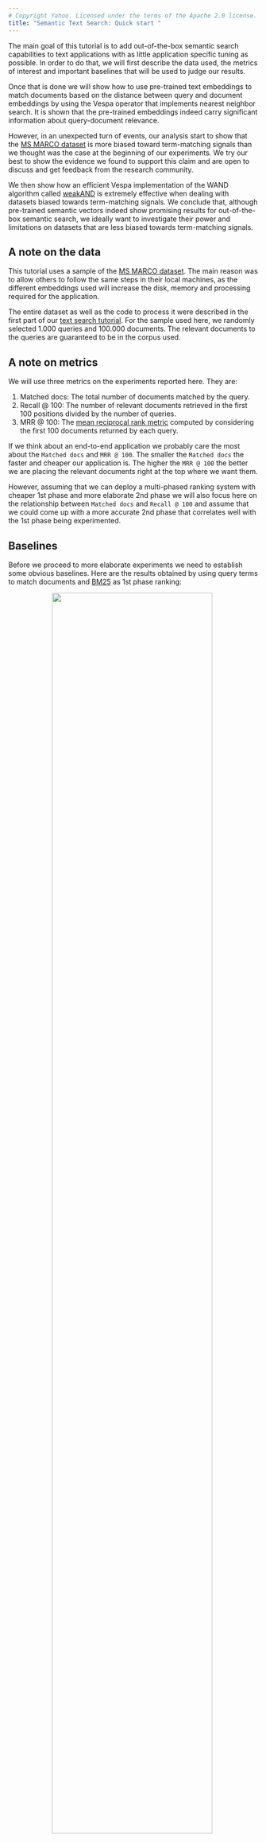 ```yaml
---
# Copyright Yahoo. Licensed under the terms of the Apache 2.0 license. See LICENSE in the project root.
title: "Semantic Text Search: Quick start "
---
```


The main goal of this tutorial is to add out-of-the-box semantic search capabilities to text applications with as little application specific tuning as possible. In order to do that, we will first describe the data used, the metrics of interest and important baselines that will be used to judge our results. 

Once that is done we will show how to use pre-trained text embeddings to match documents based on the distance between query and document embeddings by using the Vespa operator that implements nearest neighbor search. It is shown that the pre-trained embeddings indeed carry significant information about query-document relevance. 

However, in an unexpected turn of events, our analysis start to show that the [MS MARCO dataset](https://microsoft.github.io/msmarco/) is more biased toward term-matching signals than we thought was the case at the beginning of our experiments. We try our best to show the evidence we found to support this claim and are open to discuss and get feedback from the research community.

We then show how an efficient Vespa implementation of the WAND algorithm called [weakAND](../using-wand-with-vespa.html#weakand) is extremely effective when dealing with datasets biased towards term-matching signals. We conclude that, although pre-trained semantic vectors indeed show promising results for out-of-the-box semantic search, we ideally want to investigate their power and limitations on datasets that are less biased towards term-matching signals.

## A note on the data

This tutorial uses a sample of the [MS MARCO dataset](https://microsoft.github.io/msmarco/). The main reason was to allow others to follow the same steps in their local machines, as the different embeddings used will increase the disk, memory and processing required for the application.

The entire dataset as well as the code to process it were described in the first part of our [text search tutorial](text-search.html#dataset). For the sample used here, we randomly selected 1.000 queries and 100.000 documents. The relevant documents to the queries are guaranteed to be in the corpus used.

## A note on metrics

We will use three metrics on the experiments reported here. They are: 

1. Matched docs: The total number of documents matched by the query.
2. Recall @ 100: The number of relevant documents retrieved in the first 100 positions divided by the number of queries.
3. MRR @ 100: The [mean reciprocal rank metric](https://en.wikipedia.org/wiki/Mean_reciprocal_rank) computed by considering the first 100 documents returned by each query.

If we think about an end-to-end application we probably care the most about the `Matched docs` and `MRR @ 100`. The smaller the `Matched docs` the faster and cheaper our application is. The higher the `MRR @ 100` the better we are placing the relevant documents right at the top where we want them. 

However, assuming that we can deploy a multi-phased ranking system with cheaper 1st phase and more elaborate 2nd phase we will also focus here on the relationship between `Matched docs` and `Recall @ 100` and assume that we could come up with a more accurate 2nd phase that correlates well with the 1st phase being experimented.

## Baselines

Before we proceed to more elaborate experiments we need to establish some obvious baselines. Here are the results obtained by using query terms to match documents and [BM25](../reference/bm25.html) as 1st phase ranking:

<div style="text-align:center"><img src="images/semantic_baselines.png" style="width: 80%; margin-right: 1%; margin-bottom: 0.5em;"></div>

The match operator `AND` means that we are only matching documents that contain all the query terms either in the title or in the body of the document. A sample query looks like this:

```
{
	"yql":"select * from sources * where (userInput(@userQuery));"
	"userQuery":"what types of plate boundaries cause deep sea trenches"
	"ranking":{
		"profile":"bm25"
		"listFeatures":"true"
	}
	...
}
```

The match operator `OR` means that we are matching documents that contain any of the query terms either in the title or in the body. The only difference is the inclusion of the `[{"grammar": "any"}]` in the [YQL](../query-language.html) expression:

```
{
	"yql":"select * from sources * where ([{"grammar": "any"}]userInput(@userQuery));"
	...
}
```

The baselines are two obvious choices that also represent two extremes that are interesting to analyze. The `AND` operator is too restrictive, matching few documents. The consequence is that it ends up missing the relevant documents in the first 100 positions for approximately half of the queries. The `OR` operator on the other hand, matches the majority of the documents in the corpus and recalls the relevant document for most of the queries.

## Pre-trained vector embeddings

While performing the experiments reported here, we evaluated different types of pre-trained vectors, all publicly available. They were:
1. Word2Vec (available via [TensorFlow Hub](https://tfhub.dev/google/Wiki-words-500-with-normalization/2))
2. Universal sentence encoder (available via [TensorFlow Hub](https://tfhub.dev/google/universal-sentence-encoder/4))
3. Sentence BERT (available via the python [sentence-transformers library](https://github.com/UKPLab/sentence-transformers))

The approach used was to create one vector for the title and one vector for the body for each document and to create one query vector for each query. It might not make sense to use large texts such as the body of the documents to create embedding vectors based on sentence models. However, testing how far we can go without tailoring the application too much is part of our experiment goals. In order words, the goal is to find out how well we can create out of the box text applications by adding semantic search capabilities for arbitrary chunks of text, with as little pre-processing as possible.

## From text to embeddings methodology

We follow the examples available in the model's repositories and libraries to create the query and document vectors. We do not claim that this is the best way to construct them but we believe that this is what most people replicating this would do based on the information available to them. Improving on text to embedding construction could be a nice topic to explore elsewhere.

For example, this is how it is presented at [the Universal Sentence Encoder page](https://tfhub.dev/google/universal-sentence-encoder/4) in TensorFlow Hub.

```
From tensorflow hub

import tensorflow as tf

embed = hub.load("https://tfhub.dev/google/universal-sentence-encoder/4")
embeddings = embed([
    "The quick brown fox jumps over the lazy dog.",
    "I am a sentence for which I would like to get its embedding"])

print embeddings
```

The following comes from the [sentence-transformers library](https://github.com/UKPLab/sentence-transformers#getting-started).

```
From sentence-transformers library

from sentence_transformers import SentenceTransformer
model = SentenceTransformer("bert-base-nli-mean-tokens")

sentences = ["This framework generates embeddings for each input sentence",
    "Sentences are passed as a list of string.", 
    "The quick brown fox jumps over the lazy dog."]
sentence_embeddings = model.encode(sentences)
```

We have followed a similar pattern when creating the embeddings used here.

## Approximate Nearest Neighbor (ANN) operator

Vespa can match documents based on distance metrics between query and document vectors. This feature makes it possible to implement strategies like semantic search at scale due to techniques such as Approximate Nearest Neighbor (ANN). Discussing ANN theory and implementation is beyond the scope of this tutorial. Instead we want to show how it can be used for semantic search.

There are only two steps required to perform ANN with embeddings in Vespa:
* Define the document embedding fields in the schema.
* Define the query embedding field in a query profile type.

Once that is done, we can feed document embeddings to Vespa, use the ANN operator to match documents based on the distance between document and query embeddings and use the embeddings in ranking functions.

### Query profile type

Following is the [query profile type](../query-profiles.html#query-profile-types) that is located in the `src/main/application/search/query-profiles/types/root.xml` file. It defines a query feature named `tensor_bert`. It is a [tensor](../tensor-user-guide.html) of type float with an indexed dimension of size 768. 

```
<query-profile-type id="root">
  <field name="ranking.features.query(tensor_bert)" type="tensor&lt;float&gt;(x[768])" />
</query-profile-type>
```

Once the query profile type is in place we can send the query embeddings via the `ranking.features.query(tensor_bert)` parameter as shown below:  

```
{
  "yql": ...,
  "ranking.features.query(tensor_bert)": "[0.013267785266013195, -0.021684982513878254, ..., -0.007751454443551412]",
  ...
}
```

### Schema

The document embeddings can be defined by adding the following fields in
`src/main/application/schemas/msmarco.sd`:

```
field title_bert type tensor<float>(x[768]) {
    indexing: attribute
}

field body_bert type tensor<float>(x[768]) {
    indexing: attribute
}
```

The code above defines one field for the title embedding and one for the text body embedding.
Both are tensors of type float with indexed dimension of size 768, similar to the query embedding.
The `indexing: attribute` indicates that the tensor fields above will be
[kept in memory](../schemas.html#indexing) to be used by the matching and the ranking framework.

At this point, it is already possible to match documents
based on the distance between the query and document tensors via the `nearestNeighbor` operator
that will be discussed in the next section.
However, it could be interesting to use those tensors to rank the documents as well.
This can be accomplished by defining a `rank-profile`:

```
rank-profile bert_title_body_all inherits default {
    function dot_product_title() {
        expression: sum(query(tensor_bert)*attribute(title_bert))
    }
    function dot_product_body() {
        expression: sum(query(tensor_bert)*attribute(body_bert))
    }
    first-phase {
        expression: dot_product_title() + dot_product_body()
    }
}
```

The [rank-profile](../reference/schema-reference.html#rank-profile) `bert_title_body_all` will sort all the matched documents
according to the sum of the dot-products between query and title and query and body vectors.
Different rank-profiles can be defined for experimentation.

### ANN operator

Once that query and document tensors as well as rank-profiles that use them are all defined,
it is possible to use the embeddings to match and to rank the documents by using the `nearestNeighbor` operator
together with the appropriate rank-profile.

```
{
	"yql":"select * from sources * where ([{"targetHits": 1000, "label": "nns"}]nearestNeighbor(title_bert, tensor_bert));"
	"userQuery":"what types of plate boundaries cause deep sea trenches"
	"ranking":{
		"profile":"bert_title_body_all"
		"listFeatures":"true"
	}
	"ranking.features.query(tensor_bert)":"[0.05121087115032622, -0.0035218095295999675, ..., 0.05303904445092506]"
	...
} 
```

The query above uses the `nearestNeighbor` operator to match documents based on the euclidean distance between the title embedding (`title_bert`) and the query embedding (`tensor_bert`). It is possible to annotate the `nearestNeighbor` with properties such as `targetHits` that defines the target number of documents to be matched. In addition, we specify that the matched documents will be ranked by the `bert_title_body_all` rank-profile. 


## ANN results

The table below shows results obtained by matching the closest 1.000 document vectors to the query vector in terms of the Euclidean distance. Even though Vespa supports approximate nearest neighbor search, we set the method to be brute force to remove the approximation error from the analysis in this tutorial. This means that the documents matched were indeed the closest ones to the query. The `ANN(title, bert)` in the table below means that we matched documents by comparing the document title embedding to the query embedding where the embeddings were created by the sentence BERT model. 

All the results involving embeddings in this tutorial are generated via the sentence BERT model. The results obtained with the Universal Sentence Encoder model were similar and therefore omitted. On the other hand, the results obtained with the Word2Vec model were way worse than expected and were left out of this tutorial since they might require more pre-processing than the sentence models to give sensible results.

<div style="text-align:center"><img src="images/pure_ann.png" style="width: 80%; margin-right: 1%; margin-bottom: 0.5em;"></div>

In addition to matching documents based on the distance between document and query vectors, we also ranked the matched documents using the semantic vectors by having the 1st phase ranking function be the dot-product between query and title plus the dot-product between the query and body. All embedding vectors are normalized to have length (L2-norm) equal to 1.

The results obtained are promising with respect to the relationship between matched documents and recall. We retrieved only around 6% of the documents which is more than the `AND` operator but much less than the `OR` operator while we increased the recall from 48% (obtained with `AND`) to 75%, which is great although we still have a good way to go to reach 96% (obtained with the `OR`).

Since it is often mentioned that semantic search works better when combined with term-matching, it would be wise for us to check the metrics obtained when combining both. But first, let's see some useful features related to term-matching that are available in Vespa.

## weakAND operator and its effectiveness

The [weakAnd](../using-wand-with-vespa.html) implementation scores documents by a simplified scoring function, which uses two core text rank features `term(n).significance` and `term(n).weight`.

Below is a query example that uses the `weakAND` operator with an annotation that sets the target number of documents to be 1.000.

```
{
	"yql":"select * from sources * where ([{"targetHits": 1000}]weakAnd(default contains "what", default contains "types", default contains "of", default contains "plate", default contains "boundaries", default contains "cause", default contains "deep", default contains "sea", default contains "trenches"));"
	"userQuery":"what types of plate boundaries cause deep sea trenches"
	"ranking":{
		"profile":"bm25"
		"listFeatures":"true"
	}
	...
}
```

Remember that the `default` is the fieldset that includes both the `title` and the `body` fields. 

```
fieldset default {
    fields: title, body
}
```

It was surprising to see the effectiveness of the WAND operator in this case: 

<div style="text-align:center"><img src="images/wand_effectiveness.png" style="width: 80%; margin-right: 1%; margin-bottom: 0.5em;"></div>

It matched much less documents than the `OR` operator (12.5% versus 85% respectively) while keeping a similar recall metric (92% versus 96% respectively). 

If you are detail oriented, you might be wondering why the `weakAND` operator matched 12.5% of the documents if we set `targetHits` to be 1.000. The reason for that is that the algorithm starts with an initial list of 1.000 candidates and starts to add new ones that are better than the documents already in the list. That way the 1.000 ends up being the lower bound of the documents matched. The same is true for the `nearestNeighbor` operator.

## ANN and weakAND: Little improvement

The second surprise was to see how little the pre-trained sentence embeddings contributed in addition to what was delivered by WAND. The table below shows that we are indeed matching documents that wouldn't be matched by the `weakAND` operator alone (16% matched documents by adding `ANN` vs. 12% by `weakAND` alone.). However, we see almost no improvement for Recall and MRR.

<div style="text-align:center"><img src="images/weakAND_ANN_BM25.png" style="width: 80%; margin-right: 1%; margin-bottom: 0.5em;"></div>

It could be argued that the articles retrieved by `ANN` does not necessarily contain the query terms in the title nor the body of the document, leading to zero `BM25` scores. To address that we can add the (unscaled) dot-product in the 1st phase ranking. The results below show that we had a marginal reduction in Recall and a marginal increase in MRR.

<div style="text-align:center"><img src="images/weakAND_ANN_BM25_dotP.png" style="width: 80%; margin-right: 1%; margin-bottom: 0.5em;"></div>

Another issue that must be addressed is that we should scale the BM25 scores and the embedding dot-products so that we take into consideration that they might have completely different scales. In order to do that we need to collect a training dataset that that takes into account the appropriate match phase and fit a model (linear in our case) according to a listwise loss function, as described in our [text search tutorial with ML](text-search-ml.html) and summarized in [this blog post](https://medium.com/vespa/learning-to-rank-with-vespa-9928bbda98bf). 

<div style="text-align:center"><img src="images/weakAND_ANN_BM25_dotP_scaled.png" style="width: 80%; margin-right: 1%; margin-bottom: 0.5em;"></div>

The table above shows that we obtained a slight improvement in MRR and that the model increased the relative weight associated with the BM25 scores, even though the magnitude of the BM25 scores are much bigger than the magnitude of the dot-product scores, as we will see in the next section. This again points towards the importance of term-match signals relative to the semantic search signals.

## MSMARCO: A biased dataset?

The results obtained so far led us to investigate why the `weakAND` operator was so effective and why semantic vectors were not complementing it as we thought they would, in the context of the MSMARCO dataset. We would of course expect a significant intersection between term-matching and semantic signals since both should contain information about query document relevance. However, the semantic signals need to complement the term-matching signals for it to be valuable, given that they are more expensive to store and compute. This means that they should match relevant documents that would not otherwise be matched by term-matching signals. 

The results discussed so far did not show any significant improvement by adding (pre-trained) semantic vectors in addition to the term-matching signals. The important question is why not? One possibility is to say that the pre-trained semantic vectors are not informative enough in this context. However, the graph below indicates otherwise. The blue histogram shows the empirical distribution of embedding dot-product scores for the general population of (query, document) pairs. The red histogram shows the empirical distribution of embedding dot-product scores for the population of (query, relevant_document) pairs. So the dot-product scores are significantly higher for documents relevant to the query than they are for random documents. 

<div style="text-align:center"><img src="images/dotP_hist.png" style="width: 60%; margin-right: 1%; margin-bottom: 0.5em;"></div>

This confirms the results we obtained when only using `nearestNeighbor` operator to match the documents and the dot-product scores to rank them and shows that pre-trained embedding indeed carries relevant information about query document relevance. If that is the case, there is also the possibility that the dataset being used, MS MARCO dataset in our case, is biased towards term-matching signals. The next graph supports this hypothesis by showing that the empirical distribution of the relevant documents (red) is significantly higher in bm25 score than the distribution of random documents.

<div style="text-align:center"><img src="images/bm25_hist.png" style="width: 60%; margin-right: 1%; margin-bottom: 0.5em;"></div>

In other words, there are few documents that would not be matched by term-matching approaches. This explains why the results obtained with the `weakAND` operator were outstanding. MS MARCO dataset turns out to be a favorable environment for this kind of algorithm. That also means that after accounting for term-matching there are almost no relevant documents left to be matched by semantic signals. This is true even if the semantic embeddings are informative. 

The best we can hope for in a biased dataset is for the bm25 scores and the embedding dot-product scores to be positively correlated, showing that both carry information about document relevance. This seems indeed to be the case in the scatter plot below that shows a much stronger correlation between bm25 scores and embedding scores for the relevant documents (red) than between the scores of the general population (black).

<div style="text-align:center"><img src="images/bm25_dotP_scatter.png" style="width: 60%; margin-right: 1%; margin-bottom: 0.5em;"></div>

To be clear, there is no claim being made that the results and conclusions described here are valid across different NLP datasets and tasks. However, this problem might be more common than we would like to admit given the nature of how the datasets are created. For example, according to the MS MARCO dataset paper [^1], they built the dataset by:

1. Sampling queries from Bing’s search logs.
2. Filtering out non question queries.
3. Retrieve relevant documents for each question using Bing from its large-scale web index.
4. Automatically extract relevant passages from those documents
5. Human editors then annotate passages that contain useful and necessary information for answering the questions

Looking at steps 3 and 4 (and maybe 5), it is not surprising to find bias in the dataset. To be fair, this bias is recognized as an issue in the literature, but it was a bit surprising to see the degree of the bias and how this might affect experiments involving semantic search.

## Fine-tuning sentence embeddings: advantages and disadvantages

At this point a reasonable observation would be that we are talking about pre-trained embeddings and that we could get better results if we fine-tuned the embeddings to the specific application at hand. This might well be the case but there are at least two important considerations to be taken into account, cost and overfitting. The resource/cost consideration is important but more obvious to be recognized. You either have the money to pursue it or not. If you do, you still should check to see if the improvement you get is worth the cost. 

The main issue in this case relates to overfitting. It is not easy to avoid overfitting when using big and complex models such as Universal Sentence Encoder and sentence BERT. Even if we use the entire MS MARCO dataset, which is considered a big and important recent development to help advance the research around NLP tasks, we only have around 3 million documents and 300 thousand labeled queries to work with. This is not necessarily big relative to such massive models. 

Another important observation is that BERT-related architectures have dominated [the MSMARCO leaderboards](https://microsoft.github.io/msmarco/) for quite some time. Anna Rogers [wrote a good piece](https://hackingsemantics.xyz/2019/leaderboards/) about some of the challenges involved on the current trend of using leaderboards to measure model performance in NLP tasks. The big takeaway is that we should be careful when interpreting those results as it becomes hard to understand if the performance comes from architecture innovation or excessive resources (read overfitting) being deployed to solve the task.

But despite all those remarks, the most important point here is that if we want to investigate the power and limitations of semantic vectors (pre-trained or not), we should ideally prioritize datasets that are less biased towards term-matching signals. 

[^1]: Bajaj, Payal and Campos, Daniel and Craswell, Nick and Deng, Li and Gao, Jianfeng and Liu, Xiaodong and Majumder, Rangan and McNamara, Andrew and Mitra, Bhaskar and Nguyen, Tri and others, 2018. MS MARCO: A human generated machine reading comprehension dataset.

<script>
function processFilePREs() {
    var tags = document.getElementsByTagName("pre");

    // copy elements, because the list above is mutated by the insert html below
    var elems = [];
    for (i = 0; i < tags.length; i++) {
        elems.push(tags[i]);
    }

    for (i = 0; i < elems.length; i++) {
        var elem = elems[i];
        if (elem.getAttribute("data-test") === "file") {
            var html = elem.innerHTML;
            elem.innerHTML = html.replace(/<!--\?/g, "<?").replace(/\?-->/g, "?>").replace(/</g, "&lt;").replace(/>/g, "&gt;");
            elem.insertAdjacentHTML("beforebegin", "<pre class=\"filepath\">file: " + elem.getAttribute("data-path") + "</pre>");
        }
    }
};

processFilePREs();

</script>
